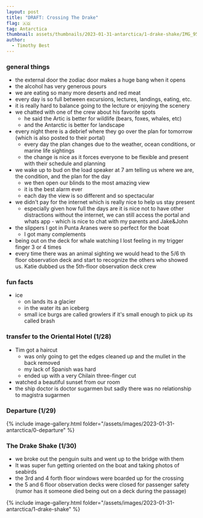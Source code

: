 ```yaml
---
layout: post
title: "DRAFT: Crossing The Drake"
flag: 🇦🇶
tag: Antarctica
thumbnail: assets/thumbnails/2023-01-31-antarctica/1-drake-shake/IMG_9523.jpg
author:
  - Timothy Best
---
```


### general things

- the external door the zodiac door makes a huge bang when it opens
- the alcohol has very generous pours
- we are eating so many more deserts and red meat
- every day is so full between excursions, lectures, landings, eating, etc.
- it is really hard to balance going to the lecture or enjoying the scenery
- we chatted with one of the crew about his favorite spots
  - he said the Artic is better for wildlife (bears, foxes, whales, etc)
  - and the Antarctic is better for landscape
- every night there is a debrief where they go over the plan for tomorrow (which is also posted to their portal)
  - every day the plan changes due to the weather, ocean conditions, or marine life sightings
  - the change is nice as it forces everyone to be flexible and present with their schedule and planning
- we wake up to bud on the load speaker at 7 am telling us where we are, the condition, and the plan for the day
  - we then open our blinds to the most amazing view
  - it is the best alarm ever
  - each day the view is so different and so spectacular
- we didn't pay for the internet which is really nice to help us stay present
  - especially given how full the days are it is nice not to have other distractions
    without the internet, we can still access the portal and whats app - which is nice to chat with my parents and Jake&John
- the slippers I got in Punta Aranes were so perfect for the boat
  - I got many complements
- being out on the deck for whale watching I lost feeling in my trigger finger 3 or 4 times
- every time there was an animal sighting we would head to the 5/6 th floor observation deck and start to recognize the others who showed us. Katie dubbed us the 5th-floor observation deck crew

### fun facts

- ice
  - on lands its a glacier
  - in the water its an iceberg
  - small ice burgs are called growlers
    if it's small enough to pick up its called brash

### transfer to the Oriental Hotel (1/28)

- Tim got a haircut
  - was only going to get the edges cleaned up and the mullet in the back removed
  - my lack of Spanish was hard
  - ended up with a very Chilain three-finger cut
- watched a beautiful sunset from our room
- the ship doctor is doctor sugarmen but sadly there was no relationship to magistra sugarmen

### Departure (1/29)

{% include image-gallery.html folder="/assets/images/2023-01-31-antarctica/0-departure" %}

### The Drake Shake (1/30)

- we broke out the penguin suits and went up to the bridge with them
- It was super fun getting oriented on the boat and taking photos of seabirds
- the 3rd and 4 forth floor windows were boarded up for the crossing
- the 5 and 6 floor observation decks were closed for passenger safety (rumor has it someone died being out on a deck during the passage)

{% include image-gallery.html folder="/assets/images/2023-01-31-antarctica/1-drake-shake" %}
